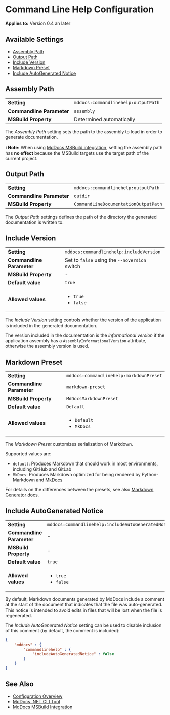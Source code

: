 # Command Line Help Configuration

**Applies to:** Version 0.4 an later

## Available Settings

- [Assembly Path](#assembly-path)
- [Output Path](#output-path)
- [Include Version](#include-version)
- [Markdown Preset](#markdown-preset)
- [Include AutoGenerated Notice](#include-autogenerated-notice)

## Assembly Path

<table>
    <tr>
        <td><b>Setting</b></td>
        <td><code>mddocs:commandlinehelp:outputPath</code></td>
    </tr>
    <tr>
        <td><b>Commandline Parameter</b></td>
        <td><code>assembly</code></td>
    </tr>
    <tr>
        <td><b>MSBuild Property</b></td>
        <td>Determined automatically</td>
    </tr>
</table>

The *Assembly Path* setting sets the path to the assembly to load in order to generate documentation.

**ℹ️ Note:** When using [MdDocs MSBuild integration](../../msbuild-integration.md), setting the assembly path has **no effect** because the MSBuild targets use the target path of the current project.

## Output Path

<table>
    <tr>
        <td><b>Setting</b></td>
        <td><code>mddocs:commandlinehelp:outputPath</code></td>
    </tr>
    <tr>
        <td><b>Commandline Parameter</b></td>
        <td><code>outdir</code></td>
    </tr>
    <tr>
        <td><b>MSBuild Property</b></td>
        <td><code>CommandLineDocumentationOutputPath</code></td>
    </tr>
</table>

The *Output Path* settings defines the path of the directory the generated documentation is written to.

## Include Version

<table>
    <tr>
        <td><b>Setting</b></td>
        <td><code>mddocs:commandlinehelp:includeVersion</code></td>
    </tr>
    <tr>
        <td><b>Commandline Parameter</b></td>
        <td>Set to <code>false</code> using the <code>--noversion</code> switch</td>
    </tr>
    <tr>
        <td><b>MSBuild Property</b></td>
        <td>-</td>
    </tr>
    <tr>
        <td><b>Default value</b></td>
        <td><code>true</code></td>
    </tr>
    <tr>
        <td><b>Allowed values</b></td>
        <td>
            <ul>
                <li><code>true</code></li>
                <li><code>false</code></li>
            </ul>
        </td>
    </tr>
</table>

The *Include Version* setting controls whether the version of the application is included in the generated documentation.

The version included in the documentation is the *informational version* if the application assembly has a `AssemblyInformationalVersion` attribute, otherwise the assembly version is used.

## Markdown Preset

<table>
    <tr>
        <td><b>Setting</b></td>
        <td><code>mddocs:commandlinehelp:markdownPreset</code></td>
    </tr>
    <tr>
        <td><b>Commandline Parameter</b></td>
        <td><code>markdown-preset</code></td>
    </tr>
    <tr>
        <td><b>MSBuild Property</b></td>
        <td><code>MdDocsMarkdownPreset</code></td>
    </tr>
    <tr>
        <td><b>Default value</b></td>
        <td><code>Default</code></td>
    </tr>
    <tr>
        <td><b>Allowed values</b></td>
        <td>
            <ul>
                <li><code>Default</code></li>
                <li><code>MkDocs</code></li>
            </ul>
        </td>
    </tr>
</table>

The *Markdown Preset* customizes serialization of Markdown.

Supported values are:

- `default`: Produces Markdown that should work in most environments, including
  GitHub and GitLab
- `MkDocs`: Produces Markdown optimized for being rendered by Python-Markdown
  and [MkDocs](https://www.mkdocs.org/)

For details on the differences between the presets, see also
[Markdown Generator docs](https://github.com/ap0llo/markdown-generator/blob/master/docs/apireference/Grynwald/MarkdownGenerator/MdSerializationOptions/Presets/index.md).

## Include AutoGenerated Notice

<table>
    <tr>
        <td><b>Setting</b></td>
        <td><code>mddocs:commandlinehelp:includeAutoGeneratedNotice</code></td>
    </tr>
    <tr>
        <td><b>Commandline Parameter</b></td>
        <td>-</td>
    </tr>
    <tr>
        <td><b>MSBuild Property</b></td>
        <td>-</td>
    </tr>
    <tr>
        <td><b>Default value</b></td>
        <td><code>true</code></td>
    </tr>
    <tr>
        <td><b>Allowed values</b></td>
        <td>
            <ul>
                <li><code>true</code></li>
                <li><code>false</code></li>
            </ul>
        </td>
    </tr>
</table>

By default, Markdown documents generated by MdDocs include a comment at the start of the document that indicates that the file was auto-generated.
This notice is intended to avoid edits in files that will be lost when the file is regenerated.

The *Include AutoGenerated Notice* setting can be used to disable inclusion of this comment (by default, the comment is included):

```json
{
    "mddocs" : {
        "commandlinehelp" : {
            "includeAutoGeneratedNotice" : false
        }
    }
}
```

## See Also

- [Configuration Overview](../README.md)
- [MdDocs .NET CLI Tool](../../net-cli-tool.md)
- [MdDocs MSBuild Integration](../../msbuild-integration.md)